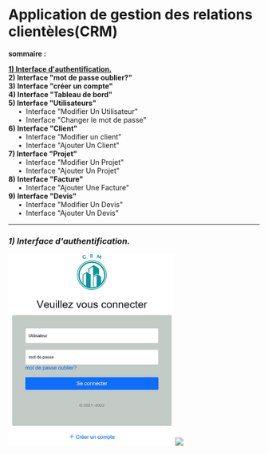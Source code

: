 # Application de gestion des relations clientèles(CRM)

**sommaire :**  

[**1) Interface d'authentification.** ](#idd)  
 **2) Interface "mot de passe oublier?"**  
 **3) Interface "créer un compte"**   
 **4) Interface "Tableau de bord"**  
 **5) Interface "Utilisateurs"**  
       &nbsp; &nbsp; &nbsp;•&nbsp; Interface "Modifier Un Utilisateur"  
       &nbsp; &nbsp; &nbsp;•&nbsp; Interface "Changer le mot de passe"  
 **6) Interface "Client"**  
      &nbsp; &nbsp; &nbsp;•&nbsp; Interface "Modifier un client"  
      &nbsp; &nbsp; &nbsp;•&nbsp; Interface "Ajouter Un Client"  
 **7) Interface "Projet"**  
      &nbsp; &nbsp; &nbsp;•&nbsp; Interface "Modifier Un Projet"   
      &nbsp; &nbsp; &nbsp;•&nbsp; Interface "Ajouter Un Projet"  
 **8) Interface "Facture"**  
      &nbsp; &nbsp; &nbsp;•&nbsp; Interface "Ajouter Une Facture"  
 **9) Interface "Devis"**  
      &nbsp; &nbsp; &nbsp;•&nbsp; Interface "Modifier Un Devis"  
      &nbsp; &nbsp; &nbsp;•&nbsp; Interface "Ajouter Un Devis" 
      <div id='idd'/> 
**************************************************************************************************   
### ***1) Interface d'authentification.***  
<img src="/images/LOGIN.png" alt=" ">
<img src="/images/MDW.png" alt=" ">






